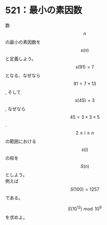 # 521：最小の素因数

数 $$n$$ の最小の素因数を $$s(n)$$ と定義しよう。\
$$s(91)=7$$ となる、なぜなら $$91=7 \times 13$$, そして $$s(45)=3$$, なぜなら $$45=3 \times 3\times 5$$.\
$$2 \leq i \leq n$$ の範囲における $$s(i)$$ の和を $$S(n)$$ としよう。\
例えば $$S(100)=1257$$ である。

$$S(10^{12}) \bmod 10^9$$ を求めよ。
